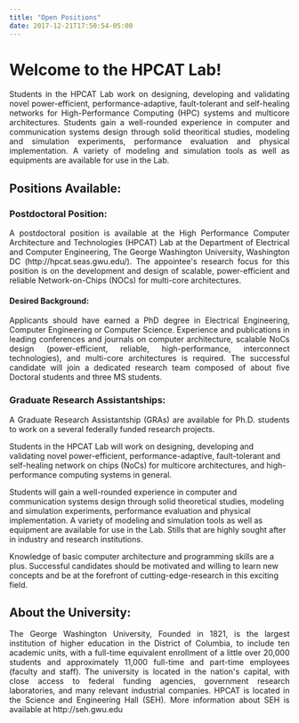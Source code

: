 ```yaml
---
title: "Open Positions"
date: 2017-12-21T17:50:54-05:00
---
```


# Welcome to the HPCAT Lab!

<p style="text-align: justify;">
Students in the HPCAT Lab work on designing, developing and validating novel power-efficient, performance-adaptive, fault-tolerant and self-healing networks for High-Performance Computing (HPC) systems and multicore architectures. Students gain a well-rounded experience in computer and communication systems design through solid theoritical studies, modeling and simulation experiments, performance evaluation and physical implementation. A variety of modeling and simulation tools as well as equipments are available for use in the Lab.
</p>

## Positions Available:

### Postdoctoral Position:

<p style="text-align: justify;">
A postdoctoral position is available at the High Performance Computer Architecture and Technologies (HPCAT) Lab at the Department of Electrical and Computer Engineering, The George Washington University, Washington DC (http://hpcat.seas.gwu.edu/). The appointee's research focus for this position is on the development and design of scalable, power-efficient and reliable Network-on-Chips (NOCs) for multi-core architectures.
</p>

#### Desired Background:

<p style="text-align: justify;">
Applicants should have earned a PhD degree in Electrical Engineering, Computer Engineering or Computer Science. Experience and publications in leading conferences and journals on computer architecture, scalable NoCs design (power-efficient, reliable, high-performance, interconnect technologies), and multi-core architectures is required. The successful candidate will join a dedicated research team composed of about five Doctoral students and three MS students.
</p>

### Graduate Research Assistantships:

<p style="text-align: justify;">
A Graduate Research Assistantship (GRAs) are available for Ph.D. students to work on a several federally funded research projects.

Students in the HPCAT Lab will work on designing, developing and validating novel power-efficient, performance-adaptive, fault-tolerant and self-healing network on chips (NoCs) for multicore architectures, and high-performance computing systems in general.

Students will gain a well-rounded experience in computer and communication systems design through solid theoretical studies, modeling and simulation experiments, performance evaluation and physical implementation. A variety of modeling and simulation tools as well as equipment are available for use in the Lab. Stills that are highly sought after in industry and research institutions.

Knowledge of basic computer architecture and programming skills are a plus. Successful candidates should be motivated and willing to learn new concepts and be at the forefront of cutting-edge-research in this exciting field.
</p>

## About the University:

<p style="text-align: justify;">
The George Washington University, Founded in 1821, is the largest institution of higher education in the District of Columbia, to include ten academic units, with a full-time equivalent enrollment of a little over 20,000 students and approximately 11,000 full-time and part-time employees (faculty and staff). The university is located in the nation's capital, with close access to federal funding agencies, government research laboratories, and many relevant industrial companies. HPCAT is located in the Science and Engineering Hall (SEH). More information about SEH is available at http://seh.gwu.edu
</p>

<br>
<br>
